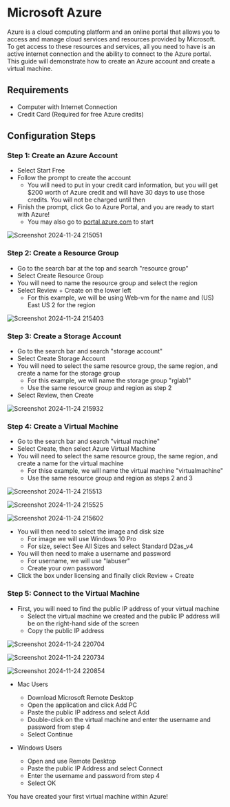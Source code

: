 <p align="center">
     

</p>

<h1>Microsoft Azure</h1>
Azure is a cloud computing platform and an online portal that allows you to access and manage cloud services and resources provided by Microsoft. To get access to these resources and services, all you need to have is an active internet connection and the ability to connect to the Azure portal. This guide will demonstrate how to create an Azure account and create a virtual machine.

<h2>Requirements</h2>

- Computer with Internet Connection
- Credit Card (Required for free Azure credits)

<h2>Configuration Steps</h2>


<h3>Step 1: Create an Azure Account</h3>

- Select Start Free
- Follow the prompt to create the account 
     - You will need to put in your credit card information, but you will get $200 worth of Azure credit and will have 30 days to use those credits. You will not be charged until then
- Finish the prompt, click Go to Azure Portal, and you are ready to start with Azure!
     - You may also go to [portal.azure.com](https://www.portal.azure.com) to start

![Screenshot 2024-11-24 215051](https://github.com/user-attachments/assets/52ee6570-12bb-4f6a-b673-d5a45c27e7b5)




<h3>Step 2: Create a Resource Group</h3>

- Go to the search bar at the top and search "resource group"
- Select Create Resource Group
- You will need to name the resource group and select the region 
- Select Review + Create on the lower left
    - For this example, we will be using Web-vm for the name and (US) East US 2 for the region

![Screenshot 2024-11-24 215403](https://github.com/user-attachments/assets/0ac74596-7169-4c07-b20c-4eb1596062dd)




<h3>Step 3: Create a Storage Account</h3>

- Go to the search bar and search "storage account"
- Select Create Storage Account
- You will need to select the same resource group, the same region, and create a name for the storage group
    - For this example, we will name the storage group "rglab1"
    - Use the same resource group and region as step 2
- Select Review, then Create



![Screenshot 2024-11-24 215932](https://github.com/user-attachments/assets/b880adb5-0550-4f7c-a3fb-e2198a9fff01)



<h3>Step 4: Create a Virtual Machine</h3>
     
- Go to the search bar and search "virtual machine"
- Select Create, then select Azure Virtual Machine
- You will need to select the same resource group, the same region, and create a name for the virtual machine
    - For thise example, we will name the virtual machine "virtualmachine"
    - Use the same resource group and region as steps 2 and 3

![Screenshot 2024-11-24 215513](https://github.com/user-attachments/assets/ee0a9a8c-ba5b-48cf-9a1b-c451e856a9ec)

![Screenshot 2024-11-24 215525](https://github.com/user-attachments/assets/612bc7dd-b922-457b-a7d7-328550a2b6df)


![Screenshot 2024-11-24 215602](https://github.com/user-attachments/assets/41ab1e7e-01a5-4b3e-b949-16050448f1a9)



* You will then need to select the image and disk size
    - For image we will use Windows 10 Pro
    - For size, select See All Sizes and select Standard D2as_v4
* You will then need to make a username and password
    - For username, we will use "labuser"
    - Create your own password
* Click the box under licensing and finally click Review + Create 


<h3>Step 5: Connect to the Virtual Machine</h3>

- First, you will need to find the public IP address of your virtual machine
   - Select the virtual machine we created and the public IP address will be on the right-hand side of the screen
   - Copy the public IP address

![Screenshot 2024-11-24 220704](https://github.com/user-attachments/assets/769ca32c-744e-42f5-8790-f619c597e2f9)

![Screenshot 2024-11-24 220734](https://github.com/user-attachments/assets/32a508d6-391a-4132-b941-92280303c5c4)


![Screenshot 2024-11-24 220854](https://github.com/user-attachments/assets/21a6e24e-6781-4fd9-a151-d66d9c975e62)




* Mac Users 
   - Download Microsoft Remote Desktop
   - Open the application and click Add PC
   - Paste the public IP address and select Add
   - Double-click on the virtual machine and enter the username and password from step 4
   - Select Continue
   
* Windows Users
     - Open and use Remote Desktop
     - Paste the public IP Address and select Connect
     - Enter the username and password from step 4
     - Select OK







You have created your first virtual machine within Azure!




